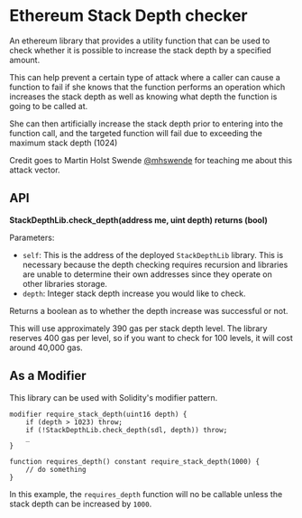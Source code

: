# Ethereum Stack Depth checker

An ethereum library that provides a utility function that can be used to check
whether it is possible to increase the stack depth by a specified amount.

This can help prevent a certain type of attack where a caller can cause a
function to fail if she knows that the function performs an operation which
increases the stack depth as well as knowing what depth the function is going
to be called at.

She can then artificially increase the stack depth prior to entering into the
function call, and the targeted function will fail due to exceeding the maximum
stack depth (1024)

Credit goes to Martin Holst Swende [@mhswende](https://twitter.com/mhswende)
for teaching me about this attack vector.


## API

**StackDepthLib.check_depth(address me, uint depth) returns (bool)**

Parameters:

* `self`: This is the address of the deployed `StackDepthLib` library.  This is
  necessary because the depth checking requires recursion and libraries are
  unable to determine their own addresses since they operate on other libraries
  storage.
* `depth`: Integer stack depth increase you would like to check.

Returns a boolean as to whether the depth increase was successful or not.

This will use approximately 390 gas per stack depth level.  The library
reserves 400 gas per level, so if you want to check for 100 levels, it will
cost around 40,000 gas.

## As a Modifier

This library can be used with Solidity's modifier pattern.

```
modifier require_stack_depth(uint16 depth) {
    if (depth > 1023) throw;
    if (!StackDepthLib.check_depth(sdl, depth)) throw;
    _
}

function requires_depth() constant require_stack_depth(1000) {
    // do something
}
```

In this example, the `requires_depth` function will no be callable unless the
stack depth can be increased by `1000`.
